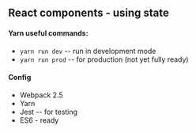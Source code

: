 ## React components - using state


#### Yarn useful commands:
* `yarn run dev` -- run in development mode
* `yarn run prod` -- for production (not yet fully ready)

#### Config
* Webpack 2.5
* Yarn
* Jest -- for testing
* ES6 - ready
